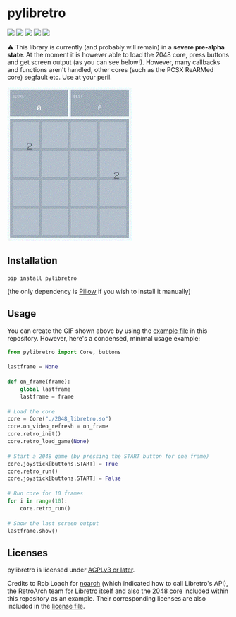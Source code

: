 # pylibretro

![](https://img.shields.io/pypi/v/pylibretro)
![](https://img.shields.io/pypi/status/pylibretro)
![](https://img.shields.io/pypi/pyversions/pylibretro)
![](https://img.shields.io/badge/platform-linux-lightgrey)
![](https://img.shields.io/pypi/l/pylibretro)

⚠️ This library is currently (and probably will remain) in a **severe pre-alpha state**. At the moment it is however able to load the 2048 core, press buttons and get screen output (as you can see below!). However, many callbacks and functions aren't handled, other cores (such as the PCSX ReARMed core) segfault etc. Use at your peril.

![](https://raw.githubusercontent.com/jamesravi/pylibretro/master/2048example.gif)

## Installation
`pip install pylibretro`

(the only dependency is [Pillow](https://pypi.org/project/Pillow/) if you wish to install it manually)

## Usage
You can create the GIF shown above by using the [example file](example.py) in this repository. However, here's a condensed, minimal usage example:

```python
from pylibretro import Core, buttons

lastframe = None

def on_frame(frame):
    global lastframe
    lastframe = frame

# Load the core
core = Core("./2048_libretro.so")
core.on_video_refresh = on_frame
core.retro_init()
core.retro_load_game(None)

# Start a 2048 game (by pressing the START button for one frame)
core.joystick[buttons.START] = True
core.retro_run()
core.joystick[buttons.START] = False

# Run core for 10 frames
for i in range(10):
    core.retro_run()

# Show the last screen output
lastframe.show()
```

## Licenses
pylibretro is licensed under [AGPLv3 or later](https://github.com/jamesravi/pylibretro/blob/master/LICENSE.md).

Credits to Rob Loach for [noarch](https://github.com/RobLoach/noarch) (which indicated how to call Libretro's API), the RetroArch team for [Libretro](https://www.libretro.com/index.php/api/) itself and also the [2048 core](https://github.com/libretro/libretro-2048) included within this repository as an example. Their corresponding licenses are also included in the [license file](https://github.com/jamesravi/pylibretro/blob/master/LICENSE.md).
